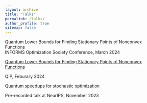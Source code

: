 ```yaml
---
layout: archive
title: "Talks"
permalink: /talks/
author_profile: true
sitemap: false
---
```


Quantum Lower Bounds for Finding Stationary Points of Nonconvex Functions
<br />
INFORMS Optimization Society Conference, March 2024

[Quantum Lower Bounds for Finding Stationary Points of Nonconvex Functions](https://www.youtube.com/watch?v=24ZJyB9JfTs&t=928s)

QIP, Feburary 2024

[Quantum speedups for stochastic optimization](https://recorder-v3.slideslive.com/?share=88602&s=8db9eb5c-9669-4695-aaf1-12239a81d4b6)

Pre-recorded talk at NeurIPS, November 2023
